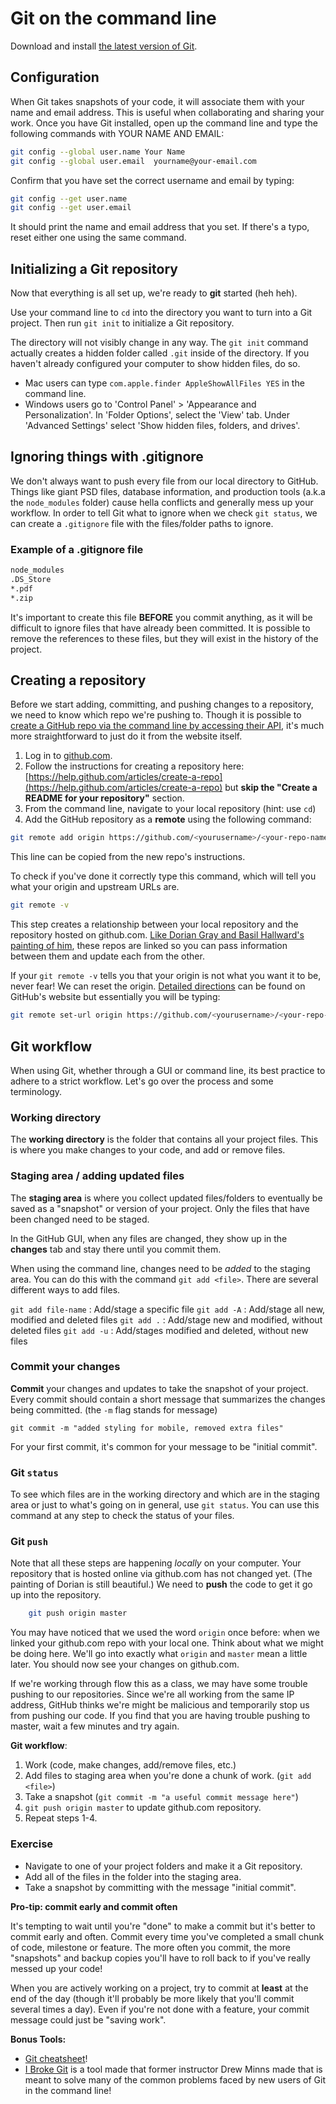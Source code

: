 # Git on the command line

Download and install [the latest version of Git](http://git-scm.com/downloads).

## Configuration

When Git takes snapshots of your code, it will associate them with your name and email address. This is useful when collaborating and sharing your work. Once you have Git installed, open up the command line and type the following commands with YOUR NAME AND EMAIL:

```bash
git config --global user.name Your Name
git config --global user.email  yourname@your-email.com
```

Confirm that you have set the correct username and email by typing:

```bash
git config --get user.name
git config --get user.email
```

It should print the name and email address that you set. If there's a typo, reset either one using the same command.

## Initializing a Git repository
Now that everything is all set up, we're ready to **git** started (heh heh).

Use your command line to `cd` into the directory you want to turn into a Git project. Then run `git init` to initialize a Git repository. 

The directory will not visibly change in any way. The `git init` command actually creates a hidden folder called `.git` inside of the directory. If you haven't already configured your computer to show hidden files, do so.
* Mac users can type `com.apple.finder AppleShowAllFiles YES` in the command line. 
* Windows users go to 'Control Panel' > 'Appearance and Personalization'. In 'Folder Options', select the 'View' tab. Under 'Advanced Settings' select 'Show hidden files, folders, and drives'.

## Ignoring things with .gitignore

We don't always want to push every file from our local directory to GitHub. Things like giant PSD files, database information, and production tools (a.k.a the `node_modules` folder) cause hella conflicts and generally mess up your workflow. In order to tell Git what to ignore when we check `git status`, we can create a `.gitignore` file with the files/folder paths to ignore.

### Example of a .gitignore file

```bash
node_modules
.DS_Store
*.pdf
*.zip
```

It's important to create this file **BEFORE** you commit anything, as it will be difficult to ignore files that have already been committed. It is possible to remove the references to these files, but they will exist in the history of the project.

## Creating a repository
Before we start adding, committing, and pushing changes to a repository, we need to know which repo we're pushing to. Though it is possible to [create a GitHub repo via the command line by accessing their API](https://developer.github.com/v3/repos/#create), it's much more straightforward to just do it from the website itself.  

1. Log in to [github.com](http://github.com).
2. Follow the instructions for creating a repository here: [https://help.github.com/articles/create-a-repo](https://help.github.com/articles/create-a-repo) but **skip the "Create a README for your repository"** section.
3. From the command line, navigate to your local repository (hint: use `cd`)
4. Add the GitHub repository as a **remote** using the following command:

```bash
git remote add origin https://github.com/<yourusername>/<your-repo-name>.git
```
This line can be copied from the new repo's instructions.

To check if you've done it correctly type this command, which will tell you what your origin and upstream URLs are. 

```bash
git remote -v
```

This step creates a relationship between your local repository and the repository hosted on github.com. [Like Dorian Gray and Basil Hallward's painting of him](https://en.wikipedia.org/wiki/The_Picture_of_Dorian_Gray#Plot), these repos are linked so you can pass information between them and update each from the other. 

If your `git remote -v` tells you that your origin is not what you want it to be, never fear! We can reset the origin. [Detailed directions](https://help.github.com/articles/changing-a-remote-s-url/) can be found on GitHub's website but essentially you will be typing:

```bash
git remote set-url origin https://github.com/<yourusername>/<your-repo-name>.git
```

## Git workflow
When using Git, whether through a GUI or command line, its best practice to adhere to a strict workflow. Let's go over the process and some terminology.

### Working directory
The **working directory** is the folder that contains all your project files.  This is where you make changes to your code, and add or remove files.

### Staging area / adding updated files
The **staging area** is where you collect updated files/folders to eventually be saved as a "snapshot" or version of your project.  Only the files that have been changed need to be staged.

In the GitHub GUI, when any files are changed, they show up in the **changes** tab and stay there until you commit them.

When using the command line, changes need to be *added* to the staging area. You can do this with the command `git add <file>`. There are several different ways to add files.

`git add file-name` : Add/stage a specific file
`git add -A` : Add/stage all new, modified and deleted files
`git add .` : Add/stage new and modified, without deleted files
`git add -u` : Add/stages modified and deleted, without new files

### Commit your changes
**Commit** your changes and updates to take the snapshot of your project.  Every commit should contain a short message that summarizes the changes being committed. (the `-m` flag stands for message)

	git commit -m "added styling for mobile, removed extra files"

For your first commit, it's common for your message to be "initial commit".

### Git `status`

To see which files are in the working directory and which are in the staging area or just to what's going on in general, use `git status`.  You can use this command at any step to check the status of your files.

### Git `push`

Note that all these steps are happening *locally* on your computer.  Your repository that is hosted online via github.com has not changed yet. (The painting of Dorian is still beautiful.) We need to **push** the code to get it go up into the repository.

```bash
	git push origin master
```
You may have noticed that we used the word `origin` once before: when we linked your github.com repo with your local one. Think about what we might be doing here. We'll go into exactly what `origin` and `master` mean a little later. You should now see your changes on github.com.

If we're working through flow this as a class, we may have some trouble pushing to our repositories. Since we're all working from the same IP address, GitHub thinks we're might be malicious and temporarily stop us from pushing our code. If you find that you are having trouble pushing to master, wait a few minutes and try again.


**Git workflow**:

1. Work (code, make changes, add/remove files, etc.)
2. Add files to staging area when you're done a chunk of work. (`git add <file>`)
3. Take a snapshot (`git commit -m "a useful commit message here"`)
4. `git push origin master` to update github.com repository.
5. Repeat steps 1-4.

### Exercise

* Navigate to one of your project folders and make it a Git repository. 
* Add all of the files in the folder into the staging area.
* Take a snapshot by committing with the message "initial commit".

**Pro-tip: commit early and commit often**

It's tempting to wait until you're "done" to make a commit but it's better to commit early and often.  Commit every time you've completed a small chunk of code, milestone or feature. The more often you commit, the more "snapshots" and backup copies you'll have to roll back to if you've really messed up your code!  

When you are actively working on a project, try to commit at **least** at the end of the day (though it'll probably be more likely that you'll commit several times a day).  Even if you're not done with a feature, your commit message could just be "saving work".  

**Bonus Tools:**

* [Git cheatsheet](https://help.github.com/articles/git-cheatsheet)!
* [I Broke Git](http://ibrokegit.com/) is a tool made that former instructor Drew Minns made that is meant to solve many of the common problems faced by new users of Git in the command line!